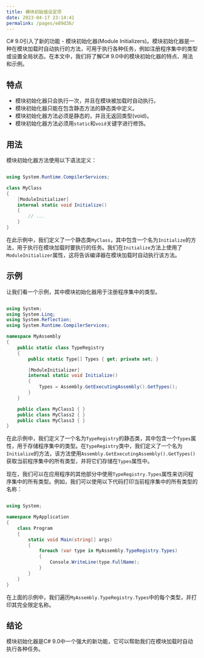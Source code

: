 ```yaml
---
title: 模块初始值设定项
date: 2023-04-17 23:14:41
permalink: /pages/e89d36/
---
```


C# 9.0引入了新的功能 - 模块初始化器(Module Initializers)。模块初始化器是一种在模块加载时自动执行的方法，可用于执行各种任务，例如注册程序集中的类型或设置全局状态。在本文中，我们将了解C# 9.0中的模块初始化器的特点、用法和示例。
## 特点
- 模块初始化器只会执行一次，并且在模块被加载时自动执行。
- 模块初始化器只能在包含静态方法的静态类中定义。
- 模块初始化器方法必须是静态的，并且无返回类型(void)。 
- 模块初始化器方法必须用`static`和`void`关键字进行修饰。
## 用法

模块初始化器方法使用以下语法定义：

```csharp

using System.Runtime.CompilerServices;

class MyClass
{
    [ModuleInitializer]
    internal static void Initialize()
    {
        // ...
    }
}
```



在此示例中，我们定义了一个静态类`MyClass`，其中包含一个名为`Initialize`的方法，用于执行在模块加载时要执行的任务。我们在`Initialize`方法上使用了`ModuleInitializer`属性，这将告诉编译器在模块加载时自动执行该方法。
## 示例

让我们看一个示例，其中模块初始化器用于注册程序集中的类型。

```csharp

using System;
using System.Linq;
using System.Reflection;
using System.Runtime.CompilerServices;

namespace MyAssembly
{
    public static class TypeRegistry
    {
        public static Type[] Types { get; private set; }

        [ModuleInitializer]
        internal static void Initialize()
        {
            Types = Assembly.GetExecutingAssembly().GetTypes();
        }
    }

    public class MyClass1 { }
    public class MyClass2 { }
    public class MyClass3 { }
}
```



在此示例中，我们定义了一个名为`TypeRegistry`的静态类，其中包含一个`Types`属性，用于存储程序集中的类型。在`TypeRegistry`类中，我们定义了一个名为`Initialize`的方法，该方法使用`Assembly.GetExecutingAssembly().GetTypes()`获取当前程序集中的所有类型，并将它们存储在`Types`属性中。

现在，我们可以在应用程序的其他部分中使用`TypeRegistry.Types`属性来访问程序集中的所有类型。例如，我们可以使用以下代码打印当前程序集中的所有类型的名称：

```csharp

using System;

namespace MyApplication
{
    class Program
    {
        static void Main(string[] args)
        {
            foreach (var type in MyAssembly.TypeRegistry.Types)
            {
                Console.WriteLine(type.FullName);
            }
        }
    }
}
```



在上面的示例中，我们遍历`MyAssembly.TypeRegistry.Types`中的每个类型，并打印其完全限定名称。
## 结论

模块初始化器是C# 9.0中一个强大的新功能，它可以帮助我们在模块加载时自动执行各种任务。
